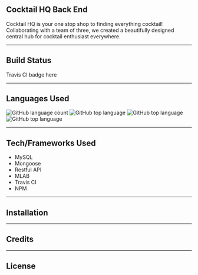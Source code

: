 ## Cocktail HQ Back End
Cocktail HQ is your one stop shop to finding everything cocktail! Collaborating with a team of three, we created a beautifully designed central hub for cocktail enthusiast everywhere.

---

## Build Status
Travis CI badge here

---

## Languages Used
![GitHub language count](https://img.shields.io/github/languages/count/lrmccann/Cocktail-HQ-FE?color=lime%20green%20&style=plastic)       ![GitHub top language](https://img.shields.io/github/languages/top/lrmccann/COCKTAIL-HQ-FE?color=red&style=plastic)       ![GitHub top language](https://img.shields.io/badge/HTML-14.8%25-purple)       ![GitHub top language](https://img.shields.io/badge/Javascript-41.9%25-yellow)

--- 

## Tech/Frameworks Used
- MySQL
- Mongoose
- Restful API
- MLAB
- Travis CI
- NPM

---

## Installation

---

## Credits

---

## License






